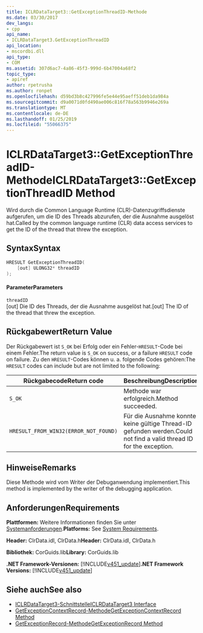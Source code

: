 ```yaml
---
title: ICLRDataTarget3::GetExceptionThreadID-Methode
ms.date: 03/30/2017
dev_langs:
- cpp
api_name:
- ICLRDataTarget3.GetExceptionThreadID
api_location:
- mscordbi.dll
api_type:
- COM
ms.assetid: 307d6ac7-4a86-45f3-999d-6b47004a68f2
topic_type:
- apiref
author: rpetrusha
ms.author: ronpet
ms.openlocfilehash: d59bd3b8c427996fe5e44e95aeff51deb1da984a
ms.sourcegitcommit: d9a0071d0fd490ae006c816f78a563b9946e269a
ms.translationtype: MT
ms.contentlocale: de-DE
ms.lasthandoff: 01/25/2019
ms.locfileid: "55066375"
---
```

# <a name="iclrdatatarget3getexceptionthreadid-method"></a><span data-ttu-id="d2728-102">ICLRDataTarget3::GetExceptionThreadID-Methode</span><span class="sxs-lookup"><span data-stu-id="d2728-102">ICLRDataTarget3::GetExceptionThreadID Method</span></span>
<span data-ttu-id="d2728-103">Wird durch die Common Language Runtime (CLR)-Datenzugriffsdienste aufgerufen, um die ID des Threads abzurufen, der die Ausnahme ausgelöst hat.</span><span class="sxs-lookup"><span data-stu-id="d2728-103">Called by the common language runtime (CLR) data access services to get the ID of the thread that threw the exception.</span></span>  
  
## <a name="syntax"></a><span data-ttu-id="d2728-104">Syntax</span><span class="sxs-lookup"><span data-stu-id="d2728-104">Syntax</span></span>  
  
```cpp  
HRESULT GetExceptionThreadID(  
    [out] ULONG32* threadID  
);  
```  
  
#### <a name="parameters"></a><span data-ttu-id="d2728-105">Parameter</span><span class="sxs-lookup"><span data-stu-id="d2728-105">Parameters</span></span>  
 `threadID`  
 <span data-ttu-id="d2728-106">[out] Die ID des Threads, der die Ausnahme ausgelöst hat.</span><span class="sxs-lookup"><span data-stu-id="d2728-106">[out] The ID of the thread that threw the exception.</span></span>  
  
## <a name="return-value"></a><span data-ttu-id="d2728-107">Rückgabewert</span><span class="sxs-lookup"><span data-stu-id="d2728-107">Return Value</span></span>  
 <span data-ttu-id="d2728-108">Der Rückgabewert ist `S_OK` bei Erfolg oder ein Fehler-`HRESULT`-Code bei einem Fehler.</span><span class="sxs-lookup"><span data-stu-id="d2728-108">The return value is `S_OK` on success, or a failure `HRESULT` code on failure.</span></span> <span data-ttu-id="d2728-109">Zu den `HRESULT`-Codes können u. a. folgende Codes gehören:</span><span class="sxs-lookup"><span data-stu-id="d2728-109">The `HRESULT` codes can include but are not limited to the following:</span></span>  
  
|<span data-ttu-id="d2728-110">Rückgabecode</span><span class="sxs-lookup"><span data-stu-id="d2728-110">Return code</span></span>|<span data-ttu-id="d2728-111">Beschreibung</span><span class="sxs-lookup"><span data-stu-id="d2728-111">Description</span></span>|  
|-----------------|-----------------|  
|`S_OK`|<span data-ttu-id="d2728-112">Methode war erfolgreich.</span><span class="sxs-lookup"><span data-stu-id="d2728-112">Method succeeded.</span></span>|  
|`HRESULT_FROM_WIN32(ERROR_NOT_FOUND)`|<span data-ttu-id="d2728-113">Für die Ausnahme konnte keine gültige Thread-ID gefunden werden.</span><span class="sxs-lookup"><span data-stu-id="d2728-113">Could not find a valid thread ID for the exception.</span></span>|  
  
## <a name="remarks"></a><span data-ttu-id="d2728-114">Hinweise</span><span class="sxs-lookup"><span data-stu-id="d2728-114">Remarks</span></span>  
 <span data-ttu-id="d2728-115">Diese Methode wird vom Writer der Debuganwendung implementiert.</span><span class="sxs-lookup"><span data-stu-id="d2728-115">This method is implemented by the writer of the debugging application.</span></span>  
  
## <a name="requirements"></a><span data-ttu-id="d2728-116">Anforderungen</span><span class="sxs-lookup"><span data-stu-id="d2728-116">Requirements</span></span>  
 <span data-ttu-id="d2728-117">**Plattformen:** Weitere Informationen finden Sie unter [Systemanforderungen](../../../../docs/framework/get-started/system-requirements.md).</span><span class="sxs-lookup"><span data-stu-id="d2728-117">**Platforms:** See [System Requirements](../../../../docs/framework/get-started/system-requirements.md).</span></span>  
  
 <span data-ttu-id="d2728-118">**Header:** ClrData.idl, ClrData.h</span><span class="sxs-lookup"><span data-stu-id="d2728-118">**Header:** ClrData.idl, ClrData.h</span></span>  
  
 <span data-ttu-id="d2728-119">**Bibliothek:** CorGuids.lib</span><span class="sxs-lookup"><span data-stu-id="d2728-119">**Library:** CorGuids.lib</span></span>  
  
 <span data-ttu-id="d2728-120">**.NET Framework-Versionen:** [!INCLUDE[v451_update](../../../../includes/net-current-v451-nov-plus.md)]</span><span class="sxs-lookup"><span data-stu-id="d2728-120">**.NET Framework Versions:** [!INCLUDE[v451_update](../../../../includes/net-current-v451-nov-plus.md)]</span></span>  
  
## <a name="see-also"></a><span data-ttu-id="d2728-121">Siehe auch</span><span class="sxs-lookup"><span data-stu-id="d2728-121">See also</span></span>
- [<span data-ttu-id="d2728-122">ICLRDataTarget3-Schnittstelle</span><span class="sxs-lookup"><span data-stu-id="d2728-122">ICLRDataTarget3 Interface</span></span>](../../../../docs/framework/unmanaged-api/debugging/iclrdatatarget3-interface.md)
- [<span data-ttu-id="d2728-123">GetExceptionContextRecord-Methode</span><span class="sxs-lookup"><span data-stu-id="d2728-123">GetExceptionContextRecord Method</span></span>](../../../../docs/framework/unmanaged-api/debugging/iclrdatatarget3-getexceptioncontextrecord-method.md)
- [<span data-ttu-id="d2728-124">GetExceptionRecord-Methode</span><span class="sxs-lookup"><span data-stu-id="d2728-124">GetExceptionRecord Method</span></span>](../../../../docs/framework/unmanaged-api/debugging/iclrdatatarget3-getexceptionrecord-method.md)

